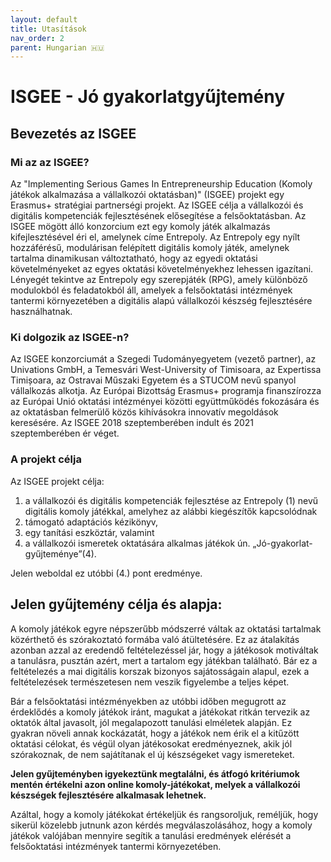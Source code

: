 ```yaml
---
layout: default
title: Utasítások
nav_order: 2
parent: Hungarian 🇭🇺
---
```


# ISGEE - Jó gyakorlatgyűjtemény

## Bevezetés az ISGEE

### Mi az az ISGEE?

Az "Implementing Serious Games In Entrepreneurship Education (Komoly játékok alkalmazása a vállalkozói oktatásban)" (ISGEE) projekt egy Erasmus+ stratégiai partnerségi projekt. Az ISGEE célja a vállalkozói és digitális kompetenciák fejlesztésének elősegítése a felsőoktatásban. Az ISGEE mögött álló konzorcium ezt egy komoly játék alkalmazás kifejlesztésével éri el, amelynek címe Entrepoly. Az Entrepoly egy nyílt hozzáférésű, modulárisan felépített digitális komoly játék, amelynek tartalma dinamikusan változtatható, hogy az egyedi oktatási követelményeket az egyes oktatási követelményekhez lehessen igazítani. Lényegét tekintve az Entrepoly egy szerepjáték (RPG), amely különböző modulokból és feladatokból áll, amelyek a felsőoktatási intézmények tantermi környezetében a digitális alapú vállalkozói készség fejlesztésére használhatnak.


### Ki dolgozik az ISGEE-n?

Az ISGEE konzorciumát a Szegedi Tudományegyetem (vezető partner), az Univations GmbH, a Temesvári West-University of Timisoara, az Expertissa Timișoara, az Ostravai Műszaki Egyetem és a STUCOM nevű spanyol vállalkozás alkotja. Az Európai Bizottság Erasmus+ programja finanszírozza az Európai Unió oktatási intézményei közötti együttműködés fokozására és az oktatásban felmerülő közös kihívásokra innovatív megoldások keresésére. Az ISGEE 2018 szeptemberében indult és 2021 szeptemberében ér véget.

### A projekt célja

Az ISGEE projekt célja:
1.	a vállalkozói és digitális kompetenciák fejlesztése az Entrepoly (1) nevű digitális komoly játékkal, amelyhez az alábbi kiegészítők kapcsolódnak
2.	támogató adaptációs kézikönyv,
3.	egy tanítási eszköztár, valamint 
4.	a vállalkozói ismeretek oktatására alkalmas játékok ún. „Jó-gyakorlat-gyűjteménye”(4).

Jelen weboldal ez utóbbi (4.) pont eredménye.

## Jelen gyűjtemény célja és alapja:

A komoly játékok egyre népszerűbb módszerré váltak az oktatási tartalmak közérthető és szórakoztató formába való átültetésére. Ez az átalakítás azonban azzal az eredendő feltételezéssel jár, hogy a játékosok motiváltak a tanulásra, pusztán azért, mert a tartalom egy játékban található. Bár ez a feltételezés a mai digitális korszak bizonyos sajátosságain alapul, ezek a feltételezések természetesen nem veszik figyelembe a teljes képet.

Bár a felsőoktatási intézményekben az utóbbi időben megugrott az érdeklődés a komoly játékok iránt, magukat a játékokat ritkán tervezik az oktatók által javasolt, jól megalapozott tanulási elméletek alapján. Ez gyakran növeli annak kockázatát, hogy a játékok nem érik el a kitűzött oktatási célokat, és végül olyan játékosokat eredményeznek, akik jól szórakoznak, de nem sajátítanak el új készségeket vagy ismereteket. 

**Jelen gyűjteményben igyekeztünk megtalálni, és átfogó kritériumok mentén értékelni azon online komoly-játékokat, melyek a vállalkozói készségek fejlesztésére alkalmasak lehetnek.**

Azáltal, hogy a komoly játékokat értékeljük és rangsoroljuk, reméljük, hogy sikerül közelebb jutnunk azon kérdés megválaszolásához, hogy a komoly játékok valójában mennyire segítik a tanulási eredmények elérését a felsőoktatási intézmények tantermi környezetében.

